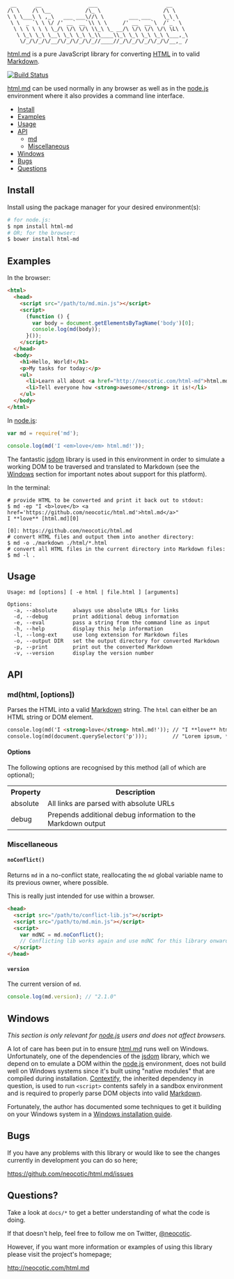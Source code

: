      __      __               ___                      __     
    /\ \    /\ \__           /\_ \                    /\ \    
    \ \ \___\ \ ,_\   ___ ___\//\ \        ___ ___    \_\ \   
     \ \  _ `\ \ \/ /' __` __`\\ \ \     /' __` __`\  /'_` \  
      \ \ \ \ \ \ \_/\ \/\ \/\ \\_\ \_ __/\ \/\ \/\ \/\ \L\ \ 
       \ \_\ \_\ \__\ \_\ \_\ \_\\____\\_\ \_\ \_\ \_\ \___,_\
        \/_/\/_/\/__/\/_/\/_/\/_//____//_/\/_/\/_/\/_/\/__,_ /

[html.md][] is a pure JavaScript library for converting [HTML][] in to valid [Markdown][].

[![Build Status](https://secure.travis-ci.org/neocotic/html.md.png)](http://travis-ci.org/neocotic/html.md)

[html.md][] can be used normally in any browser as well as in the [node.js][] environment where it
also provides a command line interface.

* [Install](#install)
* [Examples](#examples)
* [Usage](#usage)
* [API](#api)
   * [md](#mdhtml-options)
   * [Miscellaneous](#miscellaneous)
* [Windows](#windows)
* [Bugs](#bugs)
* [Questions](#questions)

## Install

Install using the package manager for your desired environment(s):

``` bash
# for node.js:
$ npm install html-md
# OR; for the browser:
$ bower install html-md
```

## Examples

In the browser:

``` html
<html>
  <head>
    <script src="/path/to/md.min.js"></script>
    <script>
      (function () {
        var body = document.getElementsByTagName('body')[0];
        console.log(md(body));
      }());
    </script>
  </head>
  <body>
    <h1>Hello, World!</h1>
    <p>My tasks for today:</p>
    <ul>
      <li>Learn all about <a href="http://neocotic.com/html-md">html.md</a></li>
      <li>Tell everyone how <strong>awesome</strong> it is!</li>
    </ul>
  </body>
</html>
```

In [node.js][]:

``` javascript
var md = require('md');

console.log(md('I <em>love</em> html.md!'));
```

The fantastic [jsdom][] library is used in this environment in order to simulate a working DOM to
be traversed and translated to Markdown (see the [Windows](#windows) section for important notes
about support for this platform).

In the terminal:

    # provide HTML to be converted and print it back out to stdout:
    $ md -ep "I <b>love</b> <a href='https://github.com/neocotic/html.md'>html.md</a>"
    I **love** [html.md][0]

    [0]: https://github.com/neocotic/html.md
    # convert HTML files and output them into another directory:
    $ md -o ./markdown ./html/*.html
    # convert all HTML files in the current directory into Markdown files:
    $ md -l .

## Usage

```
Usage: md [options] [ -e html | file.html ] [arguments]

Options:
  -a, --absolute     always use absolute URLs for links
  -d, --debug        print additional debug information
  -e, --eval         pass a string from the command line as input
  -h, --help         display this help information
  -l, --long-ext     use long extension for Markdown files
  -o, --output DIR   set the output directory for converted Markdown
  -p, --print        print out the converted Markdown
  -v, --version      display the version number
```

## API

### md(html, [options])
Parses the HTML into a valid [Markdown][] string. The `html` can either be an HTML string or DOM
element.

``` html
console.log(md('I <strong>love</strong> html.md!')); // "I **love** html.md!"
console.log(md(document.querySelector('p')));        // "Lorem ipsum, *baby*!"
```

#### Options

The following options are recognised by this method (all of which are optional);

<table>
  <tr>
    <th>Property</th>
    <th>Description</th>
  </tr>
  <tr>
    <td>absolute</td>
    <td>All links are parsed with absolute URLs</td>
  </tr>
  <tr>
    <td>debug</td>
    <td>Prepends additional debug information to the Markdown output</td>
  </tr>
</table>

### Miscellaneous

#### `noConflict()`
Returns `md` in a no-conflict state, reallocating the `md` global variable name to its previous
owner, where possible.

This is really just intended for use within a browser.

``` html
<head>
  <script src="/path/to/conflict-lib.js"></script>
  <script src="/path/to/md.min.js"></script>
  <script>
    var mdNC = md.noConflict();
    // Conflicting lib works again and use mdNC for this library onwards...
  </script>
</head>
```

#### `version`
The current version of `md`.

``` javascript
console.log(md.version); // "2.1.0"
```

## Windows

*This section is only relevant for [node.js][] users and does not affect browsers.*

A lot of care has been put in to ensure [html.md][] runs well on Windows. Unfortunately, one of the
dependencies of the [jsdom][] library, which we depend on to emulate a DOM within the [node.js][]
environment, does not build well on Windows systems since it's built using "native modules" that
are compiled during installation. [Contextify][], the inherited dependency in question, is used to
run `<script>` contents safely in a sandbox environment and is required to properly parse DOM
objects into valid [Markdown][].

Fortunately, the author has documented some techniques to get it building on your Windows system in
a [Windows installation guide][].

## Bugs

If you have any problems with this library or would like to see the changes currently in
development you can do so here;

https://github.com/neocotic/html.md/issues

## Questions?

Take a look at `docs/*` to get a better understanding of what the code is doing.

If that doesn't help, feel free to follow me on Twitter, [@neocotic][].

However, if you want more information or examples of using this library please visit the project's
homepage;

http://neocotic.com/html.md

[@neocotic]: https://twitter.com/neocotic
[contextify]: https://github.com/brianmcd/contextify
[html]: http://en.wikipedia.org/wiki/HTML
[html.md]: http://neocotic.com/html.md
[jsdom]: https://github.com/tmpvar/jsdom
[markdown]: http://en.wikipedia.org/wiki/Markdown
[node.js]: http://nodejs.org
[windows installation guide]: https://github.com/brianmcd/contextify/wiki/Windows-Installation-Guide
